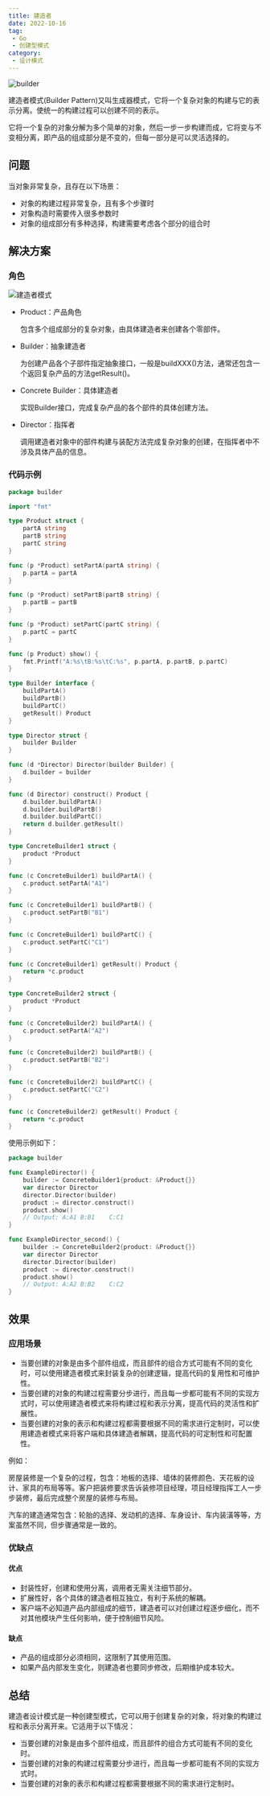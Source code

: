 ```yaml
---
title: 建造者
date: 2022-10-16
tag:
 - Go
 - 创建型模式
category:
 - 设计模式
---
```


![builder](https://refactoringguru.cn/images/patterns/content/builder/builder-zh-2x.png)

<!-- more -->

建造者模式(Builder Pattern)又叫生成器模式，它将一个复杂对象的构建与它的表示分离。使统一的构建过程可以创建不同的表示。

它将一个复杂的对象分解为多个简单的对象，然后一步一步构建而成，它将变与不变相分离，即产品的组成部分是不变的，但每一部分是可以灵活选择的。

## 问题

当对象非常复杂，且存在以下场景：

- 对象的构建过程非常复杂，且有多个步骤时
- 对象构造时需要传入很多参数时
- 对象的组成部分有多种选择，构建需要考虑各个部分的组合时

## 解决方案

### 角色

![建造者模式](../images/builder.png)

- Product：产品角色

  包含多个组成部分的复杂对象，由具体建造者来创建各个零部件。

- Builder：抽象建造者

  为创建产品各个子部件指定抽象接口，一般是buildXXX()方法，通常还包含一个返回复杂产品的方法getResult()。

- Concrete Builder：具体建造者

  实现Builder接口，完成复杂产品的各个部件的具体创建方法。

- Director：指挥者

  调用建造者对象中的部件构建与装配方法完成复杂对象的创建，在指挥者中不涉及具体产品的信息。

### 代码示例

```go
package builder

import "fmt"

type Product struct {
	partA string
	partB string
	partC string
}

func (p *Product) setPartA(partA string) {
	p.partA = partA
}

func (p *Product) setPartB(partB string) {
	p.partB = partB
}

func (p *Product) setPartC(partC string) {
	p.partC = partC
}

func (p Product) show() {
	fmt.Printf("A:%s\tB:%s\tC:%s", p.partA, p.partB, p.partC)
}

type Builder interface {
	buildPartA()
	buildPartB()
	buildPartC()
	getResult() Product
}

type Director struct {
	builder Builder
}

func (d *Director) Director(builder Builder) {
	d.builder = builder
}

func (d Director) construct() Product {
	d.builder.buildPartA()
	d.builder.buildPartB()
	d.builder.buildPartC()
	return d.builder.getResult()
}

type ConcreteBuilder1 struct {
	product *Product
}

func (c ConcreteBuilder1) buildPartA() {
	c.product.setPartA("A1")
}

func (c ConcreteBuilder1) buildPartB() {
	c.product.setPartB("B1")
}

func (c ConcreteBuilder1) buildPartC() {
	c.product.setPartC("C1")
}

func (c ConcreteBuilder1) getResult() Product {
	return *c.product
}

type ConcreteBuilder2 struct {
	product *Product
}

func (c ConcreteBuilder2) buildPartA() {
	c.product.setPartA("A2")
}

func (c ConcreteBuilder2) buildPartB() {
	c.product.setPartB("B2")
}

func (c ConcreteBuilder2) buildPartC() {
	c.product.setPartC("C2")
}

func (c ConcreteBuilder2) getResult() Product {
	return *c.product
}
```

使用示例如下：

```go
package builder

func ExampleDirector() {
	builder := ConcreteBuilder1{product: &Product{}}
	var director Director
	director.Director(builder)
	product := director.construct()
	product.show()
	// Output: A:A1	B:B1	C:C1
}

func ExampleDirector_second() {
	builder := ConcreteBuilder2{product: &Product{}}
	var director Director
	director.Director(builder)
	product := director.construct()
	product.show()
	// Output: A:A2	B:B2	C:C2
}
```

## 效果

### 应用场景

- 当要创建的对象是由多个部件组成，而且部件的组合方式可能有不同的变化时，可以使用建造者模式来封装复杂的创建逻辑，提高代码的复用性和可维护性。
- 当要创建的对象的构建过程需要分步进行，而且每一步都可能有不同的实现方式时，可以使用建造者模式来将构建过程和表示分离，提高代码的灵活性和扩展性。
- 当要创建的对象的表示和构建过程都需要根据不同的需求进行定制时，可以使用建造者模式来将客户端和具体建造者解耦，提高代码的可定制性和可配置性。

例如：

房屋装修是一个复杂的过程，包含：地板的选择、墙体的装修颜色、天花板的设计、家具的布局等等。客户把装修要求告诉装修项目经理，项目经理指挥工人一步步装修，最后完成整个房屋的装修与布局。

汽车的建造通常包含：轮胎的选择、发动机的选择、车身设计、车内装潢等等，方案虽然不同，但步骤通常是一致的。

### 优缺点

#### 优点

- 封装性好，创建和使用分离，调用者无需关注细节部分。
- 扩展性好，各个具体的建造者相互独立，有利于系统的解耦。
- 客户端不必知道产品内部组成的细节，建造者可以对创建过程逐步细化，而不对其他模块产生任何影响，便于控制细节风险。

#### 缺点

- 产品的组成部分必须相同，这限制了其使用范围。
- 如果产品内部发生变化，则建造者也要同步修改，后期维护成本较大。

## 总结

建造者设计模式是一种创建型模式，它可以用于创建复杂的对象，将对象的构建过程和表示分离开来。它适用于以下情况：

- 当要创建的对象是由多个部件组成，而且部件的组合方式可能有不同的变化时。
- 当要创建的对象的构建过程需要分步进行，而且每一步都可能有不同的实现方式时。
- 当要创建的对象的表示和构建过程都需要根据不同的需求进行定制时。
